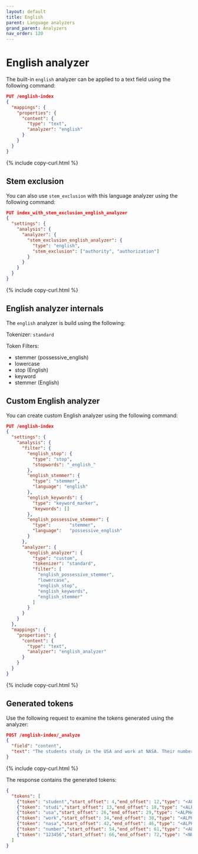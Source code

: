 ```yaml
---
layout: default
title: English
parent: Language analyzers
grand_parent: Analyzers
nav_order: 120
---
```


# English analyzer

The built-in `english` analyzer can be applied to a text field using the following command:

```json
PUT /english-index
{
  "mappings": {
    "properties": {
      "content": {
        "type": "text",
        "analyzer": "english"
      }
    }
  }
}
```
{% include copy-curl.html %}

## Stem exclusion

You can also use `stem_exclusion` with this language analyzer using the following command:

```json
PUT index_with_stem_exclusion_english_analyzer
{
  "settings": {
    "analysis": {
      "analyzer": {
        "stem_exclusion_english_analyzer": {
          "type": "english",
          "stem_exclusion": ["authority", "authorization"]
        }
      }
    }
  }
}
```
{% include copy-curl.html %}

## English analyzer internals

The `english` analyzer is build using the following:

Tokenizer: `standard`

Token Filters:
- stemmer (possessive_english)
- lowercase
- stop (English)
- keyword
- stemmer (English)

## Custom English analyzer

You can create custom English analyzer using the following command:

```json
PUT /english-index
{
  "settings": {
    "analysis": {
      "filter": {
        "english_stop": {
          "type": "stop",
          "stopwords": "_english_"
        },
        "english_stemmer": {
          "type": "stemmer",
          "language": "english"
        },
        "english_keywords": {
          "type": "keyword_marker",
          "keywords": []
        },
        "english_possessive_stemmer": {
          "type":       "stemmer",
          "language":   "possessive_english"
        }
      },
      "analyzer": {
        "english_analyzer": {
          "type": "custom",
          "tokenizer": "standard",
          "filter": [
            "english_possessive_stemmer",
            "lowercase",
            "english_stop",
            "english_keywords",
            "english_stemmer"
          ]
        }
      }
    }
  },
  "mappings": {
    "properties": {
      "content": {
        "type": "text",
        "analyzer": "english_analyzer"
      }
    }
  }
}
```
{% include copy-curl.html %}

## Generated tokens

Use the following request to examine the tokens generated using the analyzer:

```json
POST /english-index/_analyze
{
  "field": "content",
  "text": "The students study in the USA and work at NASA. Their numbers are 123456."
}
```
{% include copy-curl.html %}

The response contains the generated tokens:

```json
{
  "tokens": [
    {"token": "student","start_offset": 4,"end_offset": 12,"type": "<ALPHANUM>","position": 1},
    {"token": "studi","start_offset": 13,"end_offset": 18,"type": "<ALPHANUM>","position": 2},
    {"token": "usa","start_offset": 26,"end_offset": 29,"type": "<ALPHANUM>","position": 5},
    {"token": "work","start_offset": 34,"end_offset": 38,"type": "<ALPHANUM>","position": 7},
    {"token": "nasa","start_offset": 42,"end_offset": 46,"type": "<ALPHANUM>","position": 9},
    {"token": "number","start_offset": 54,"end_offset": 61,"type": "<ALPHANUM>","position": 11},
    {"token": "123456","start_offset": 66,"end_offset": 72,"type": "<NUM>","position": 13}
  ]
}
```